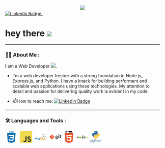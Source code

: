 <div id="header" align="center">
  <img src="https://media.giphy.com/media/M9gbBd9nbDrOTu1Mqx/giphy.gif" width="100"/>
</div>

<div id="badges">
  <a href="www.linkedin.com/in/nivedeeta-godhani">
  <img src="https://img.shields.io/badge/www.linkedin.com/in/nivedeeta-godhani?logo=linkedin&logoColor=white" alt="LinkedIn Badge"/>
  <img src="https://komarev.com/ghpvc/?username=niveditagodhani&style=flat-square&color=blue" alt=""/>
  </a>
  <h1>
  hey there
  <img src="https://media.giphy.com/media/hvRJCLFzcasrR4ia7z/giphy.gif" width="30px"/>
</h1>
</div>

---

### :woman_technologist: About Me :
I am a Web Developer <img src="https://media.giphy.com/media/WUlplcMpOCEmTGBtBW/giphy.gif" width="30">.

- I'm a web developer fresher with a strong foundation in Node.js, Express.js, and Python. I have a knack for building performant and scalable web applications using these technologies. My attention to detail and passion for delivering quality work is evident in my code.



- :mailbox:How to reach me: [![Linkedin Badge](https://img.shields.io/badge/-Nivedeeta-blue?style=flat&logo=Linkedin&logoColor=white)](www.linkedin.com/in/nivedeeta-godhani)


---

### :hammer_and_wrench: Languages and Tools :


<div>
    <img src="https://github.com/devicons/devicon/blob/master/icons/css3/css3-plain-wordmark.svg"  title="CSS3" alt="CSS" width="40" height="40"/>&nbsp;
    <img src="https://github.com/devicons/devicon/blob/master/icons/javascript/javascript-original.svg" title="JavaScript" alt="JavaScript" width="40" height="40"/>&nbsp;
    <img src="https://github.com/devicons/devicon/blob/master/icons/mysql/mysql-original-wordmark.svg" title="MySQL"  alt="MySQL" width="40" height="40"/>&nbsp;
    <img src="https://github.com/devicons/devicon/blob/master/icons/git/git-original-wordmark.svg" title="Git" **alt="Git" width="40" height="40"/>
        <img src="https://github.com/devicons/devicon/blob/master/icons/html5/html5-original-wordmark.svg" title="html" **alt="html" width="40" height="40"/>
  <img src="https://github.com/devicons/devicon/blob/master/icons/nodejs/nodejs-original-wordmark.svg"  title="nodejs" **alt="Nodejs" width="40" height="40"/>
  <img src="https://github.com/devicons/devicon/blob/master/icons/python/python-original-wordmark.svg" title="nodejs" **alt="Nodejs" width="40" height="40"/>
</div>


